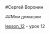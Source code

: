 #Сергей Воронин  

##Мои домашки  

[lesson_12](https://serfer87.github.io/ "Описание") - урок 12  

